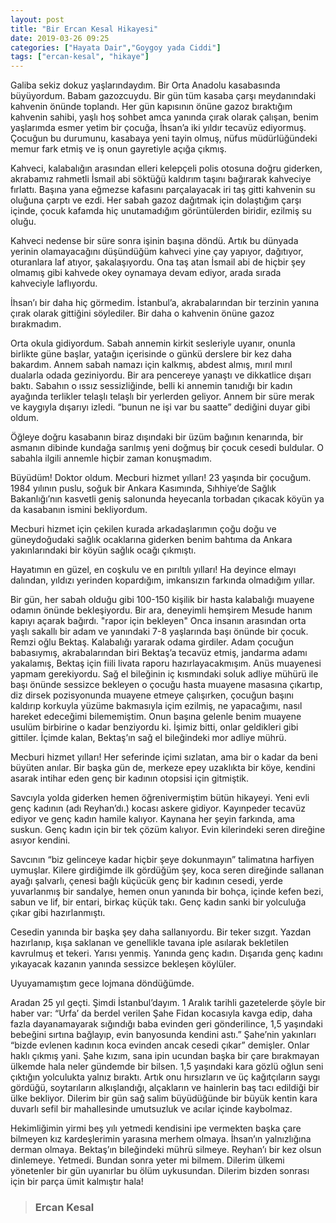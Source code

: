 ```yaml
---
layout: post
title: "Bir Ercan Kesal Hikayesi"
date: 2019-03-26 09:25
categories: ["Hayata Dair","Goygoy yada Ciddi"]
tags: ["ercan-kesal", "hikaye"]
---
```


Galiba sekiz dokuz yaşlarındaydım. Bir Orta Anadolu kasabasında büyüyordum. Babam gazozcuydu. Bir gün tüm kasaba çarşı meydanındaki kahvenin önünde toplandı. Her gün kapısının önüne gazoz bıraktığım kahvenin sahibi, yaşlı hoş sohbet amca yanında çırak olarak çalışan, benim yaşlarımda esmer yetim bir çocuğa, İhsan’a iki yıldır tecavüz ediyormuş. Çocuğun bu durumunu, kasabaya yeni tayin olmuş, nüfus müdürlüğündeki memur fark etmiş ve iş onun gayretiyle açığa çıkmış.

Kahveci, kalabalığın arasından elleri kelepçeli polis otosuna doğru giderken, akrabamız rahmetli İsmail abi söktüğü kaldırım taşını bağırarak kahveciye fırlattı. Başına yana eğmezse kafasını parçalayacak iri taş gitti kahvenin su oluğuna çarptı ve ezdi. Her sabah gazoz dağıtmak için dolaştığım çarşı içinde, çocuk kafamda hiç unutamadığım görüntülerden biridir, ezilmiş su oluğu.

Kahveci nedense bir süre sonra işinin başına döndü. Artık bu dünyada yerinin olamayacağını düşündüğüm kahveci yine çay yapıyor, dağıtıyor, oturanlara laf atıyor, şakalaşıyordu. Ona taş atan İsmail abi de hiçbir şey olmamış gibi kahvede okey oynamaya devam ediyor, arada sırada kahveciyle laflıyordu.

İhsan’ı bir daha hiç görmedim. İstanbul’a, akrabalarından bir terzinin yanına çırak olarak gittiğini söylediler. Bir daha o kahvenin önüne gazoz bırakmadım.

Orta okula gidiyordum. Sabah annemin kirkit sesleriyle uyanır, onunla birlikte güne başlar, yatağın içerisinde o günkü derslere bir kez daha bakardım. Annem sabah namazı için kalkmış, abdest almış, mırıl mırıl dualarla odada geziniyordu. Bir ara pencereye yanaştı ve dikkatlice dışarı baktı. Sabahın o ıssız sessizliğinde, belli ki annemin tanıdığı bir kadın ayağında terlikler telaşlı telaşlı bir yerlerden geliyor. Annem bir süre merak ve kaygıyla dışarıyı izledi. “bunun ne işi var bu saatte” dediğini duyar gibi oldum.

Öğleye doğru kasabanın biraz dışındaki bir üzüm bağının kenarında, bir asmanın dibinde kundağa sarılmış yeni doğmuş bir çocuk cesedi buldular. O sabahla ilgili annemle hiçbir zaman konuşmadım.

Büyüdüm! Doktor oldum. Mecburi hizmet yılları! 23 yaşında bir çocuğum. 1984 yılının puslu, soğuk bir Ankara Kasımında, Sıhhiye’de Sağlık Bakanlığı’nın kasvetli geniş salonunda heyecanla torbadan çıkacak köyün ya da kasabanın ismini bekliyordum.

Mecburi hizmet için çekilen kurada arkadaşlarımın çoğu doğu ve güneydoğudaki sağlık ocaklarına giderken benim bahtıma da Ankara yakınlarındaki bir köyün sağlık ocağı çıkmıştı.

Hayatımın en güzel, en coşkulu ve en pırıltılı yılları! Ha deyince elmayı dalından, yıldızı yerinden kopardığım, imkansızın farkında olmadığım yıllar.

Bir gün, her sabah olduğu gibi 100-150 kişilik bir hasta kalabalığı muayene odamın önünde bekleşiyordu. Bir ara, deneyimli hemşirem Mesude hanım kapıyı açarak bağırdı. "rapor için bekleyen" Onca insanın arasından orta yaşlı sakallı bir adam ve yanındaki 7-8 yaşlarında başı önünde bir çocuk. Remzi oğlu Bektaş. Kalabalığı yararak odama girdiler. Adam çocuğun babasıymış, akrabalarından biri Bektaş’a tecavüz etmiş, jandarma adamı yakalamış, Bektaş için fiili livata raporu hazırlayacakmışım. Anüs muayenesi yapmam gerekiyordu. Sağ el bileğinin iç kısmındaki soluk adliye mühürü ile başı önünde sessizce bekleyen o çocuğu hasta muayene masasına çıkartıp, diz dirsek pozisyonunda muayene etmeye çalışırken, çocuğun başını kaldırıp korkuyla yüzüme bakmasıyla içim ezilmiş, ne yapacağımı, nasıl hareket edeceğimi bilememiştim. Onun başına gelenle benim muayene usulüm birbirine o kadar benziyordu ki. İşimiz bitti, onlar geldikleri gibi gittiler. İçimde kalan, Bektaş’ın sağ el bileğindeki mor adliye mührü.

Mecburi hizmet yılları! Her seferinde içimi sızlatan, ama bir o kadar da beni büyüten anılar. Bir başka gün de, merkeze epey uzaklıkta bir köye, kendini asarak intihar eden genç bir kadının otopsisi için gitmiştik.

Savcıyla yolda giderken hemen öğrenivermiştim bütün hikayeyi. Yeni evli genç kadının (adı Reyhan’dı.) kocası askere gidiyor. Kayınpeder tecavüz ediyor ve genç kadın hamile kalıyor. Kaynana her şeyin farkında, ama suskun. Genç kadın için bir tek çözüm kalıyor. Evin kilerindeki seren direğine asıyor kendini.

Savcının “biz gelinceye kadar hiçbir şeye dokunmayın” talimatına harfiyen uymuşlar. Kilere girdiğimde ilk gördüğüm şey, koca seren direğinde sallanan ayağı şalvarlı, çenesi bağlı küçücük genç bir kadının cesedi, yerde yuvarlanmış bir sandalye, hemen onun yanında bir bohça, içinde kefen bezi, sabun ve lif, bir entari, birkaç küçük takı. Genç kadın sanki bir yolculuğa çıkar gibi hazırlanmıştı.

Cesedin yanında bir başka şey daha sallanıyordu. Bir teker sızgıt. Yazdan hazırlanıp, kışa saklanan ve genellikle tavana iple asılarak bekletilen kavrulmuş et tekeri. Yarısı yenmiş. Yanında genç kadın. Dışarıda genç kadını yıkayacak kazanın yanında sessizce bekleşen köylüler.

Uyuyamamıştım gece lojmana döndüğümde.

Aradan 25 yıl geçti. Şimdi İstanbul’dayım. 1 Aralık tarihli gazetelerde şöyle bir haber var: “Urfa’ da berdel verilen Şahe Fidan kocasıyla kavga edip, daha fazla dayanamayarak sığındığı baba evinden geri gönderilince, 1,5 yaşındaki bebeğini sırtına bağlayıp, evin banyosunda kendini astı.” Şahe’nin yakınları “bizde evlenen kadının koca evinden ancak cesedi çıkar” demişler. Onlar haklı çıkmış yani. Şahe kızım, sana ipin ucundan başka bir çare bırakmayan ülkemde hala neler gündemde bir bilsen. 1,5 yaşındaki kara gözlü oğlun seni çıktığın yolculukta yalnız bıraktı. Artık onu hırsızların ve üç kağıtçıların saygı gördüğü, soytarıların alkışlandığı, alçakların ve hainlerin baş tacı edildiği bir ülke bekliyor. Dilerim bir gün sağ salim büyüdüğünde bir büyük kentin kara duvarlı sefil bir mahallesinde umutsuzluk ve acılar içinde kaybolmaz.

Hekimliğimin yirmi beş yılı yetmedi kendisini ipe vermekten başka çare bilmeyen kız kardeşlerimin yarasına merhem olmaya. İhsan’ın yalnızlığına derman olmaya. Bektaş’ın bileğindeki mührü silmeye. Reyhan’ı bir kez olsun dinlemeye. Yetmedi. Bundan sonra yeter mi bilmem. Dilerim ülkemi yönetenler bir gün uyanırlar bu ölüm uykusundan. Dilerim bizden sonrası için bir parça ümit kalmıştır hala!

> ### Ercan Kesal